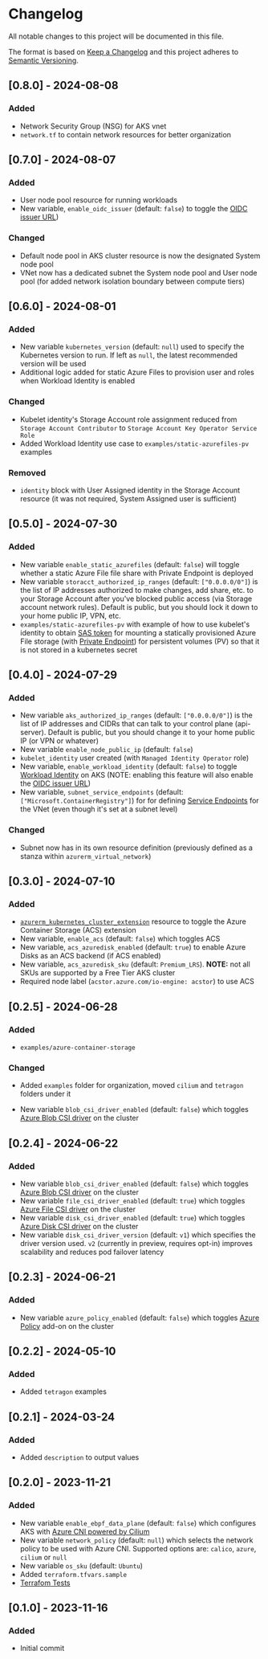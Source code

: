 # Changelog
All notable changes to this project will be documented in this file.

The format is based on [Keep a Changelog](http://keepachangelog.com/en/1.0.0/)
and this project adheres to [Semantic Versioning](http://semver.org/spec/v2.0.0.html).


## [0.8.0] - 2024-08-08
### Added
- Network Security Group (NSG) for AKS vnet
- `network.tf` to contain network resources for better organization

## [0.7.0] - 2024-08-07
### Added
- User node pool resource for running workloads
- New variable, `enable_oidc_issuer` (default: `false`) to toggle the [OIDC issuer URL](https://learn.microsoft.com/en-gb/azure/aks/use-oidc-issuer))
### Changed
- Default node pool in AKS cluster resource is now the designated System node pool
- VNet now has a dedicated subnet the System node pool and User node pool (for added network isolation boundary between compute tiers)

## [0.6.0] - 2024-08-01
### Added
- New variable `kubernetes_version` (default: `null`) used to specify the Kubernetes version to run. If left as `null`, the latest recommended version will be used
- Additional logic added for static Azure Files to provision user and roles when Workload Identity is enabled
### Changed
- Kubelet identity's Storage Account role assignment reduced from `Storage Account Contributor` to `Storage Account Key Operator Service Role`
- Added Workload Identity use case to `examples/static-azurefiles-pv` examples 
### Removed
- `identity` block with User Assigned identity in the Storage Account resource (it was not required, System Assigned user is sufficient) 

## [0.5.0] - 2024-07-30
### Added
- New variable `enable_static_azurefiles` (default: `false`) will toggle whether a static Azure File file share with Private Endpoint is deployed
- New variable `storacct_authorized_ip_ranges` (default: `["0.0.0.0/0"]`) is the list of IP addresses authorized to make changes, add share, etc. to your Storage Account after you've blocked public access (via Storage account network rules). Default is public, but you should lock it down to your home public IP, VPN, etc.
- `examples/static-azurefiles-pv` with example of how to use kubelet's identity to obtain [SAS token](https://learn.microsoft.com/en-us/azure/storage/common/storage-sas-overview) for mounting a statically provisioned Azure File storage (with [Private Endpoint](https://learn.microsoft.com/en-us/azure/storage/common/storage-private-endpoints)) for persistent volumes (PV) so that it is not stored in a kubernetes secret

## [0.4.0] - 2024-07-29
### Added
- New variable `aks_authorized_ip_ranges` (default: `["0.0.0.0/0"]`) is the list of IP addresses and CIDRs that can talk to your control plane (api-server).  Default is public, but you should change it to your home public IP (or VPN or whatever)
- New variable `enable_node_public_ip` (default: `false`)
- `kubelet_identity` user created (with `Managed Identity Operator` role)
- New variable, `enable_workload_identity` (default: `false`) to toggle [Workload Identity](https://learn.microsoft.com/en-us/azure/aks/workload-identity-deploy-cluster) on AKS (NOTE: enabling this feature will also enable the [OIDC issuer URL](https://learn.microsoft.com/en-gb/azure/aks/use-oidc-issuer))
- New variable, `subnet_service_endpoints` (default: `["Microsoft.ContainerRegistry"]`) for for defining [Service Endpoints](https://learn.microsoft.com/en-us/azure/virtual-network/virtual-network-service-endpoints-overview) for the VNet (even though it's set at a subnet level)
### Changed
- Subnet now has in its own resource definition (previously defined as a stanza within `azurerm_virtual_network`)

## [0.3.0] - 2024-07-10
### Added
- [`azurerm_kubernetes_cluster_extension`](https://registry.terraform.io/providers/hashicorp/azurerm/latest/docs/resources/kubernetes_cluster_extension) resource to toggle the Azure Container Storage (ACS) extension
- New variable, `enable_acs` (default: `false`) which toggles ACS 
- New variable, `acs_azuredisk_enabled` (default: `true`) to enable Azure Disks as an ACS backend (if ACS enabled)
- New variable, `acs_azuredisk_sku` (default: `Premium_LRS`). **NOTE:** not all SKUs are supported by a Free Tier AKS cluster
- Required node label (`acstor.azure.com/io-engine: acstor`) to use ACS

## [0.2.5] - 2024-06-28
### Added
- `examples/azure-container-storage` 
### Changed
- Added `examples` folder for organization, moved `cilium` and `tetragon` folders under it

- New variable `blob_csi_driver_enabled` (default: `false`) which toggles [Azure Blob CSI driver](https://learn.microsoft.com/en-us/azure/aks/azure-blob-csi?tabs=NFS) on the cluster 
## [0.2.4] - 2024-06-22
### Added
- New variable `blob_csi_driver_enabled` (default: `false`) which toggles [Azure Blob CSI driver](https://learn.microsoft.com/en-us/azure/aks/azure-blob-csi?tabs=NFS) on the cluster 
- New variable `file_csi_driver_enabled` (default: `true`) which toggles [Azure File CSI driver](https://learn.microsoft.com/en-us/azure/aks/azure-files-csi) on the cluster 
- New variable `disk_csi_driver_enabled` (default: `true`) which toggles [Azure Disk CSI driver](https://learn.microsoft.com/en-us/azure/aks/azure-disk-csi) on the cluster 
- New variable `disk_csi_driver_version` (default: `v1`) which specifies the driver version used. `v2` (currently in preview, requires opt-in) improves scalability and reduces pod failover latency

## [0.2.3] - 2024-06-21
### Added
- New variable `azure_policy_enabled` (default: `false`) which toggles [Azure Policy](https://learn.microsoft.com/en-us/azure/governance/policy/concepts/policy-for-kubernetes) add-on on the cluster

## [0.2.2] - 2024-05-10
### Added
- Added `tetragon` examples

## [0.2.1] - 2024-03-24
### Added
- Added `description` to output values

## [0.2.0] - 2023-11-21
### Added
- New variable `enable_ebpf_data_plane` (default: `false`) which configures AKS with [Azure CNI powered by Cilium](https://learn.microsoft.com/en-us/azure/aks/azure-cni-powered-by-cilium)
- New variable `network_policy` (default: `null`) which selects the network policy to be used with Azure CNI. Supported options are: `calico`, `azure`, `cilium` or `null`
- New variable `os_sku` (default: `Ubuntu`)
- Added `terraform.tfvars.sample`
- [Terrafom Tests](./tests)

## [0.1.0] - 2023-11-16
### Added
- Initial commit
